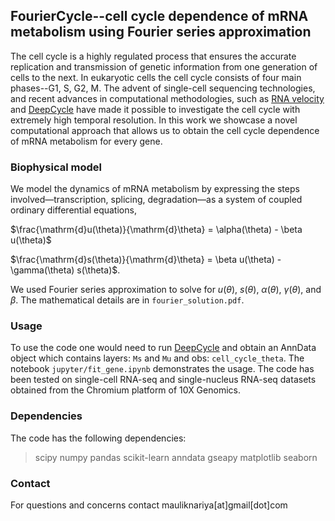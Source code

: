 ## FourierCycle--cell cycle dependence of mRNA metabolism using Fourier series approximation
The cell cycle is a highly regulated process that ensures the accurate replication and transmission of genetic information from one generation of cells to the next. In eukaryotic cells the cell cycle consists of four main phases--G1, S, G2, M. The advent of single-cell sequencing technologies, and recent advances in computational methodologies, such as [RNA velocity](http://velocyto.org/) and [DeepCycle](https://github.com/andreariba/DeepCycle) have made it possible to investigate the cell cycle with extremely high temporal resolution. In this work we showcase a novel computational approach that allows us to obtain the cell cycle dependence of mRNA metabolism for every gene.

### Biophysical model
We model the dynamics of mRNA metabolism by expressing the steps involved—transcription, splicing, degradation—as a system of coupled ordinary differential equations,

$\frac{\mathrm{d}u(\theta)}{\mathrm{d}\theta} = \alpha(\theta) - \beta u(\theta)$

$\frac{\mathrm{d}s(\theta)}{\mathrm{d}\theta} = \beta u(\theta) - \gamma(\theta) s(\theta)$.

We used Fourier series approximation to solve for $u(\theta)$, $s(\theta)$, $\alpha(\theta)$, $\gamma(\theta)$, and $\beta$. The mathematical details are in `fourier_solution.pdf`.

### Usage
To use the code one would need to run [DeepCycle](https://github.com/andreariba/DeepCycle) and obtain an AnnData object which contains layers: `Ms` and `Mu` and obs: `cell_cycle_theta`. The notebook `jupyter/fit_gene.ipynb` demonstrates the usage. The code has been tested on single-cell RNA-seq and single-nucleus RNA-seq datasets obtained from the Chromium platform of 10X Genomics.

### Dependencies
The code has the following dependencies:
> scipy
numpy
pandas
scikit-learn
anndata
gseapy
matplotlib
seaborn

### Contact
For questions and concerns contact mauliknariya[at]gmail[dot]com
